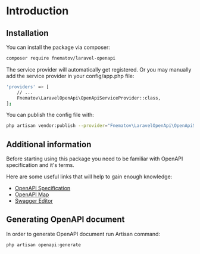 # Introduction

## Installation

You can install the package via composer:

```bash
composer require fnematov/laravel-openapi
```

The service provider will automatically get registered. Or you may manually add the service provider in your config/app.php file:

```bash
'providers' => [
    // ...
    Fnematov\LaravelOpenApi\OpenApiServiceProvider::class,
];
```

You can publish the config file with:

```bash
php artisan vendor:publish --provider="Fnematov\LaravelOpenApi\OpenApiServiceProvider" --tag="openapi-config"
```

## Additional information

Before starting using this package you need to be familiar with OpenAPI specification and it's terms.

Here are some useful links that will help to gain enough knowledge:
* [OpenAPI Specification](https://github.com/OAI/OpenAPI-Specification/blob/master/versions/3.0.2.md)
* [OpenAPI Map](https://openapi-map.apihandyman.io)
* [Swagger Editor](https://editor.swagger.io/)

## Generating OpenAPI document

In order to generate OpenAPI document run Artisan command:

```bash
php artisan openapi:generate
```
